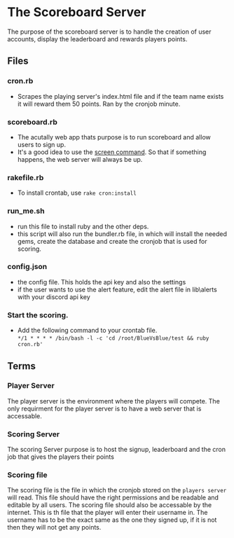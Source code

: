 # The Scoreboard Server

The purpose of the scoreboard server is to handle the creation of user accounts, display the leaderboard and rewards players points.

## Files
### cron.rb
  - Scrapes the playing server's index.html file and if the team name exists it will reward them 50 points. Ran by the cronjob minute.<br>
  
### scoreboard.rb
  - The acutally web app thats purpose is to run scoreboard and allow users to sign up.
  - It's a good idea to use the <a href="https://www.digitalocean.com/community/tutorials/how-to-install-and-use-screen-on-an-ubuntu-cloud-server">screen command</a>. So that if something happens, the web server will always be up.<br>
  
  
### rakefile.rb
  - To install crontab, use ```rake cron:install```

### run_me.sh
  - run this file to install ruby and the other deps. 
  - this script will also run the bundler.rb file, in which will install the needed gems, create the database and create the cronjob that is used for scoring.
  
### config.json
  - the config file. This holds the api key and also the settings<br>
  - if the user wants to use the alert feature, edit the alert file in lib\alerts with your discord api key

### Start the scoring.
- Add the following command to your crontab file. <br>
```*/1 * * * * /bin/bash -l -c 'cd /root/BlueVsBlue/test && ruby cron.rb'```


## Terms
### Player Server
  The player server is the environment where the players will compete. The only requirment for the player server is to have a web server that is accessable.

### Scoring Server
  The scoring Server purpose is to host the signup, leaderboard and the cron job that gives the players their points
  
### Scoring file
   The scoring file is the file in which the cronjob stored on the  ```players server``` will read. This file should have the right permissions and be readable and editable by all users. The scoring file should also be accessable by the internet. This is th file that the player will enter their username in. The username has to be the exact same as the one they signed up, if it is not then they will not get any points.
